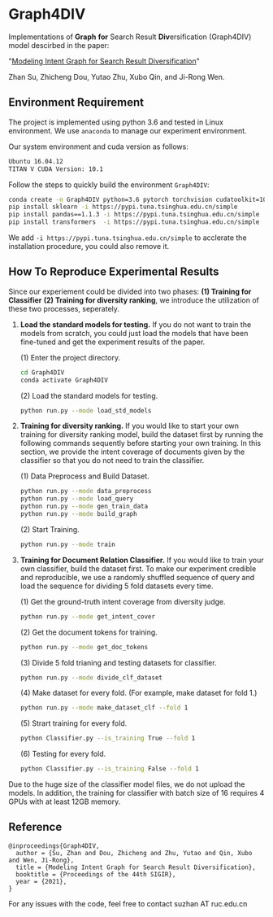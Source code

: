# Graph4DIV

Implementations of **Graph** **for** Search Result **Div**ersification (Graph4DIV) model descirbed in the paper:

"[Modeling Intent Graph for Search Result Diversification](http://playbigdata.ruc.edu.cn/dou/publication/2021_SIGIR_IntentGraph.pdf)"

Zhan Su, Zhicheng Dou, Yutao Zhu, Xubo Qin, and Ji-Rong Wen.

## Environment Requirement

The project is implemented using python 3.6 and tested in Linux environment. We use ``anaconda`` to manage our experiment environment. 

Our system environment and cuda version as follows:

```bash
Ubuntu 16.04.12
TITAN V CUDA Version: 10.1
```

Follow the steps to quickly build the environment ``Graph4DIV``:

```bash
conda create -n Graph4DIV python=3.6 pytorch torchvision cudatoolkit=10.1 cudnn=7.6.5 -c pytorch
pip install sklearn -i https://pypi.tuna.tsinghua.edu.cn/simple
pip install pandas==1.1.3 -i https://pypi.tuna.tsinghua.edu.cn/simple
pip install transformers  -i https://pypi.tuna.tsinghua.edu.cn/simple
```

We add ``-i https://pypi.tuna.tsinghua.edu.cn/simple`` to acclerate the installation procedure, you could also remove it. 

## How To Reproduce Experimental Results

Since our experiement could be divided into two phases: **(1) Training for Classifier** **(2) Training for diversity ranking**, we introduce the utilization of these two processes, seperately.

1. **Load the standard models for testing.** If you do not want to train the models from scratch, you could just load the models that have been fine-tuned and get the experiment results of the paper.

   (1) Enter the project directory.

   ```bash
   cd Graph4DIV
   conda activate Graph4DIV
   ```

   (2) Load the standard models for testing.

   ```bash
   python run.py --mode load_std_models
   ```

2. **Training for diversity ranking.** If you would like to start your own training for diversity ranking model, build the dataset first by running the following commands sequently before starting your own training. In this section, we provide the intent coverage of documents given by the classifier so that you do not need to train the classifier.

   (1) Data Preprocess and Build Dataset.

   ```bash
   python run.py --mode data_preprocess
   python run.py --mode load_query
   python run.py --mode gen_train_data
   python run.py --mode build_graph
   ```

   (2) Start Training. 

   ```bash
   python run.py --mode train
   ```

3. **Training for Document Relation Classifier.** If you would like to train your own classifier, build the dataset first. To make our experiment credible and reproducible, we use a randomly shuffled sequence of query and load the sequence for dividing 5 fold datasets every time.

   (1) Get the ground-truth intent coverage from diversity judge. 

   ```bash
   python run.py --mode get_intent_cover
   ```

   (2) Get the document tokens for training.

   ```bash
   python run.py --mode get_doc_tokens
   ```

   (3) Divide 5 fold trianing and testing datasets for classifier.

   ```bash
   python run.py --mode divide_clf_dataset
   ```

   (4) Make dataset for every fold. (For example, make dataset for fold 1.)

   ```bash
   python run.py --mode make_dataset_clf --fold 1
   ```

   (5) Strart training for every fold.

   ```bash
   python Classifier.py --is_training True --fold 1
   ```

   (6) Testing for every fold.

   ```bash
   python Classifier.py --is_training False --fold 1
   ```

Due to the huge size of the classifier model files, we do not upload the models. In addition, the training for classifier with batch size of 16 requires 4 GPUs with at least 12GB memory.

## Reference

```
@inproceedings{Graph4DIV,
  author = {Su, Zhan and Dou, Zhicheng and Zhu, Yutao and Qin, Xubo and Wen, Ji-Rong},
  title = {Modeling Intent Graph for Search Result Diversification},
  booktitle = {Proceedings of the 44th SIGIR},
  year = {2021},
}
```

For any issues with the code, feel free to contact suzhan AT ruc.edu.cn